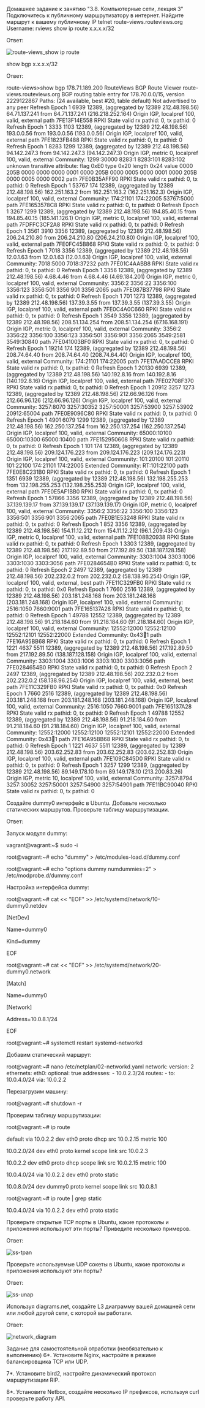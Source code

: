 Домашнее задание к занятию "3.8. Компьютерные сети, лекция 3"
Подключитесь к публичному маршрутизатору в интернет. Найдите маршрут к вашему публичному IP
telnet route-views.routeviews.org
Username: rviews
show ip route x.x.x.x/32
 
Ответ:

![route-views_show ip route](https://user-images.githubusercontent.com/95014681/166216404-011690ce-28c7-4e5c-b47c-8b1aefc7e537.png)


show bgp x.x.x.x/32

Ответ:
 
 route-views>show bgp 178.71.189.200
 RouteViews BGP Route Viewer
                    route-views.routeviews.org
BGP routing table entry for 178.70.0.0/15, version 2229122867
Paths: (24 available, best #20, table default)
  Not advertised to any peer
  Refresh Epoch 1
  6939 12389, (aggregated by 12389 212.48.198.56)
    64.71.137.241 from 64.71.137.241 (216.218.252.164)
      Origin IGP, localpref 100, valid, external
      path 7FE13F14E558 RPKI State valid
      rx pathid: 0, tx pathid: 0
  Refresh Epoch 1
  3333 1103 12389, (aggregated by 12389 212.48.198.56)
    193.0.0.56 from 193.0.0.56 (193.0.0.56)
      Origin IGP, localpref 100, valid, external
      path 7FE1823FB488 RPKI State valid
      rx pathid: 0, tx pathid: 0
  Refresh Epoch 1
  8283 1299 12389, (aggregated by 12389 212.48.198.56)
    94.142.247.3 from 94.142.247.3 (94.142.247.3)
      Origin IGP, metric 0, localpref 100, valid, external
      Community: 1299:30000 8283:1 8283:101 8283:102
      unknown transitive attribute: flag 0xE0 type 0x20 length 0x24
        value 0000 205B 0000 0000 0000 0001 0000 205B
              0000 0005 0000 0001 0000 205B 0000 0005
              0000 0002
      path 7FE0B35AFF90 RPKI State valid
      rx pathid: 0, tx pathid: 0
  Refresh Epoch 1
  53767 174 12389, (aggregated by 12389 212.48.198.56)
    162.251.163.2 from 162.251.163.2 (162.251.162.3)
      Origin IGP, localpref 100, valid, external
      Community: 174:21101 174:22005 53767:5000
      path 7FE1653578C8 RPKI State valid
      rx pathid: 0, tx pathid: 0
  Refresh Epoch 1
  3267 1299 12389, (aggregated by 12389 212.48.198.56)
    194.85.40.15 from 194.85.40.15 (185.141.126.1)
      Origin IGP, metric 0, localpref 100, valid, external
      path 7FDFFC3CF2A8 RPKI State valid
      rx pathid: 0, tx pathid: 0
	  Refresh Epoch 1
  3561 3910 3356 12389, (aggregated by 12389 212.48.198.56)
    206.24.210.80 from 206.24.210.80 (206.24.210.80)
      Origin IGP, localpref 100, valid, external
      path 7FE0FC45B868 RPKI State valid
      rx pathid: 0, tx pathid: 0
  Refresh Epoch 1
  7018 3356 12389, (aggregated by 12389 212.48.198.56)
    12.0.1.63 from 12.0.1.63 (12.0.1.63)
      Origin IGP, localpref 100, valid, external
      Community: 7018:5000 7018:37232
      path 7FE01C4AABB8 RPKI State valid
      rx pathid: 0, tx pathid: 0
  Refresh Epoch 1
  3356 12389, (aggregated by 12389 212.48.198.56)
    4.68.4.46 from 4.68.4.46 (4.69.184.201)
      Origin IGP, metric 0, localpref 100, valid, external
      Community: 3356:2 3356:22 3356:100 3356:123 3356:501 3356:901 3356:2065
      path 7FE087B37798 RPKI State valid
      rx pathid: 0, tx pathid: 0
  Refresh Epoch 1
  701 1273 12389, (aggregated by 12389 212.48.198.56)
    137.39.3.55 from 137.39.3.55 (137.39.3.55)
      Origin IGP, localpref 100, valid, external
      path 7FE0C4A0C660 RPKI State valid
      rx pathid: 0, tx pathid: 0
  Refresh Epoch 1
  3549 3356 12389, (aggregated by 12389 212.48.198.56)
    208.51.134.254 from 208.51.134.254 (67.16.168.191)
      Origin IGP, metric 0, localpref 100, valid, external
      Community: 3356:2 3356:22 3356:100 3356:123 3356:501 3356:901 3356:2065 3549:2581 3549:30840
      path 7FE041003BF0 RPKI State valid
      rx pathid: 0, tx pathid: 0
  Refresh Epoch 1
  19214 174 12389, (aggregated by 12389 212.48.198.56)
    208.74.64.40 from 208.74.64.40 (208.74.64.40)
      Origin IGP, localpref 100, valid, external
      Community: 174:21101 174:22005
      path 7FE17AADCCE8 RPKI State valid
	       rx pathid: 0, tx pathid: 0
  Refresh Epoch 1
  20130 6939 12389, (aggregated by 12389 212.48.198.56)
    140.192.8.16 from 140.192.8.16 (140.192.8.16)
      Origin IGP, localpref 100, valid, external
      path 7FE02708F370 RPKI State valid
      rx pathid: 0, tx pathid: 0
  Refresh Epoch 1
  20912 3257 1273 12389, (aggregated by 12389 212.48.198.56)
    212.66.96.126 from 212.66.96.126 (212.66.96.126)
      Origin IGP, localpref 100, valid, external
      Community: 3257:8070 3257:30352 3257:50001 3257:53900 3257:53902 20912:65004
      path 7FE0E9096C80 RPKI State valid
      rx pathid: 0, tx pathid: 0
  Refresh Epoch 1
  4901 6079 1299 12389, (aggregated by 12389 212.48.198.56)
    162.250.137.254 from 162.250.137.254 (162.250.137.254)
      Origin IGP, localpref 100, valid, external
      Community: 65000:10100 65000:10300 65000:10400
      path 7FE152950608 RPKI State valid
      rx pathid: 0, tx pathid: 0
  Refresh Epoch 1
  101 174 12389, (aggregated by 12389 212.48.198.56)
    209.124.176.223 from 209.124.176.223 (209.124.176.223)
      Origin IGP, localpref 100, valid, external
      Community: 101:20100 101:20110 101:22100 174:21101 174:22005
      Extended Community: RT:101:22100
      path 7FE0E8C231B0 RPKI State valid
      rx pathid: 0, tx pathid: 0
  Refresh Epoch 1
  1351 6939 12389, (aggregated by 12389 212.48.198.56)
    132.198.255.253 from 132.198.255.253 (132.198.255.253)
      Origin IGP, localpref 100, valid, external
      path 7FE0E5AF1BB0 RPKI State valid
      rx pathid: 0, tx pathid: 0
  Refresh Epoch 1
  57866 3356 12389, (aggregated by 12389 212.48.198.56)
    37.139.139.17 from 37.139.139.17 (37.139.139.17)
      Origin IGP, metric 0, localpref 100, valid, external
	   Community: 3356:2 3356:22 3356:100 3356:123 3356:501 3356:901 3356:2065
      path 7FE0B1E53248 RPKI State valid
      rx pathid: 0, tx pathid: 0
  Refresh Epoch 1
  852 3356 12389, (aggregated by 12389 212.48.198.56)
    154.11.12.212 from 154.11.12.212 (96.1.209.43)
      Origin IGP, metric 0, localpref 100, valid, external
      path 7FE108B20938 RPKI State valid
      rx pathid: 0, tx pathid: 0
  Refresh Epoch 1
  3303 12389, (aggregated by 12389 212.48.198.56)
    217.192.89.50 from 217.192.89.50 (138.187.128.158)
      Origin IGP, localpref 100, valid, external
      Community: 3303:1004 3303:1006 3303:1030 3303:3056
      path 7FE0284654B0 RPKI State valid
      rx pathid: 0, tx pathid: 0
  Refresh Epoch 2
  2497 12389, (aggregated by 12389 212.48.198.56)
    202.232.0.2 from 202.232.0.2 (58.138.96.254)
      Origin IGP, localpref 100, valid, external, best
      path 7FE11C329FB0 RPKI State valid
      rx pathid: 0, tx pathid: 0x0
  Refresh Epoch 1
  7660 2516 12389, (aggregated by 12389 212.48.198.56)
    203.181.248.168 from 203.181.248.168 (203.181.248.168)
      Origin IGP, localpref 100, valid, external
      Community: 2516:1050 7660:9001
      path 7FE165137A28 RPKI State valid
      rx pathid: 0, tx pathid: 0
  Refresh Epoch 1
  49788 12552 12389, (aggregated by 12389 212.48.198.56)
    91.218.184.60 from 91.218.184.60 (91.218.184.60)
      Origin IGP, localpref 100, valid, external
      Community: 12552:12000 12552:12100 12552:12101 12552:22000
      Extended Community: 0x43:100:1
      path 7FE16A95BB68 RPKI State valid
      rx pathid: 0, tx pathid: 0
  Refresh Epoch 1
  1221 4637 5511 12389, (aggregated by 12389 212.48.198.56)
   217.192.89.50 from 217.192.89.50 (138.187.128.158)
      Origin IGP, localpref 100, valid, external
      Community: 3303:1004 3303:1006 3303:1030 3303:3056
      path 7FE0284654B0 RPKI State valid
      rx pathid: 0, tx pathid: 0
  Refresh Epoch 2
  2497 12389, (aggregated by 12389 212.48.198.56)
    202.232.0.2 from 202.232.0.2 (58.138.96.254)
      Origin IGP, localpref 100, valid, external, best
      path 7FE11C329FB0 RPKI State valid
      rx pathid: 0, tx pathid: 0x0
  Refresh Epoch 1
  7660 2516 12389, (aggregated by 12389 212.48.198.56)
    203.181.248.168 from 203.181.248.168 (203.181.248.168)
      Origin IGP, localpref 100, valid, external
      Community: 2516:1050 7660:9001
      path 7FE165137A28 RPKI State valid
      rx pathid: 0, tx pathid: 0
  Refresh Epoch 1
  49788 12552 12389, (aggregated by 12389 212.48.198.56)
    91.218.184.60 from 91.218.184.60 (91.218.184.60)
      Origin IGP, localpref 100, valid, external
      Community: 12552:12000 12552:12100 12552:12101 12552:22000
      Extended Community: 0x43:100:1
      path 7FE16A95BB68 RPKI State valid
      rx pathid: 0, tx pathid: 0
  Refresh Epoch 1
  1221 4637 5511 12389, (aggregated by 12389 212.48.198.56)
    203.62.252.83 from 203.62.252.83 (203.62.252.83)
      Origin IGP, localpref 100, valid, external
      path 7FE109C845D0 RPKI State valid
      rx pathid: 0, tx pathid: 0
  Refresh Epoch 1
  3257 1299 12389, (aggregated by 12389 212.48.198.56)
    89.149.178.10 from 89.149.178.10 (213.200.83.26)
      Origin IGP, metric 10, localpref 100, valid, external
      Community: 3257:8794 3257:30052 3257:50001 3257:54900 3257:54901
      path 7FE11BC90040 RPKI State valid
      rx pathid: 0, tx pathid: 0
      


Создайте dummy0 интерфейс в Ubuntu. Добавьте несколько статических маршрутов. Проверьте таблицу маршрутизации.

Ответ:

Запуск модуля dummy:

vagrant@vagrant:~$ sudo -i


root@vagrant:~# echo "dummy" > /etc/modules-load.d/dummy.conf

root@vagrant:~# echo "options dummy numdummies=2" > /etc/modprobe.d/dummy.conf

Настройка интерфейса dummy:

root@vagrant:~# cat << "EOF" >> /etc/systemd/network/10-dummy0.netdev

[NetDev]

Name=dummy0

Kind=dummy

EOF

root@vagrant:~# cat << "EOF" >> /etc/systemd/network/20-dummy0.network

[Match]

Name=dummy0


[Network]

Address=10.0.8.1/24

EOF

root@vagrant:~# systemctl restart systemd-networkd

Добавим статический маршрут:

root@vagrant:~# nano /etc/netplan/02-networkd.yaml
network:
  version: 2
  ethernets:
    eth0:
      optional: true
      addresses:
        - 10.0.2.3/24
      routes:
        - to: 10.0.4.0/24
          via: 10.0.2.2

Перезагрузим машину:

root@vagrant:~# shutdown -r

Проверим таблицу маршрутизации:

root@vagrant:~# ip route

default via 10.0.2.2 dev eth0 proto dhcp src 10.0.2.15 metric 100

10.0.2.0/24 dev eth0 proto kernel scope link src 10.0.2.3

10.0.2.2 dev eth0 proto dhcp scope link src 10.0.2.15 metric 100

10.0.4.0/24 via 10.0.2.2 dev eth0 proto static

10.0.8.0/24 dev dummy0 proto kernel scope link src 10.0.8.1


root@vagrant:~# ip route | grep static

10.0.4.0/24 via 10.0.2.2 dev eth0 proto static


Проверьте открытые TCP порты в Ubuntu, какие протоколы и приложения используют эти порты? Приведите несколько примеров.

Ответ:

![ss-tpan](https://user-images.githubusercontent.com/95014681/166230562-aadab7fb-e231-4ad8-8e92-ef31406670f0.png)

Проверьте используемые UDP сокеты в Ubuntu, какие протоколы и приложения используют эти порты?

Ответ:

![ss-unap](https://user-images.githubusercontent.com/95014681/166231146-7d389262-065d-46be-a898-969480d48d35.png)


Используя diagrams.net, создайте L3 диаграмму вашей домашней сети или любой другой сети, с которой вы работали.

Ответ:

![network_diagram](https://user-images.githubusercontent.com/95014681/166247308-f3b4d364-3f55-48ef-a211-41b672cb2992.png)


Задание для самостоятельной отработки (необязательно к выполнению)
6*. Установите Nginx, настройте в режиме балансировщика TCP или UDP.

7*. Установите bird2, настройте динамический протокол маршрутизации RIP.

8*. Установите Netbox, создайте несколько IP префиксов, используя curl проверьте работу API.
